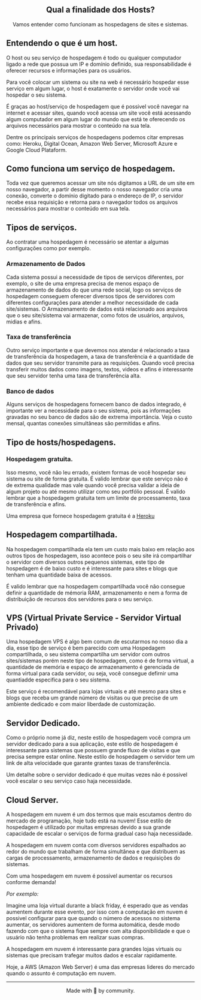 <!-- Title -->
<h2 align="center">Qual a finalidade dos Hosts?</h2>

<p align="center">
    Vamos entender como funcionam as hospedagens de sites e sistemas.
</p>    
 <!-- ABOUT THE TOPIC -->


## Entendendo o que é um host.
O host ou seu serviço de hospedagem é todo ou qualquer computador ligado a rede que possua um IP e domínio definido, sua responsabilidade é oferecer recursos e informações para os usuários.

Para você colocar um sistema ou site na web é necessário hospedar esse serviço em algum lugar, o host é exatamente o servidor onde você vai hospedar o seu sistema. 


É graças ao host/serviço de hospedagem que é possivel você navegar na internet e acessar sites, quando você acessa um site você está acessando algum computador em algum lugar do mundo que está te oferecendo os arquivos necessários para mostrar o conteúdo na sua tela.

Dentre os principais serviços de hospedagens podemos citar empresas como: Heroku, Digital Ocean, Amazon Web Server, Microsoft Azure e Google Cloud Plataform.

## Como funciona um serviço de hospedagem. 

Toda vez que queremos acessar um site nós digitamos a URL de um site em nosso navegador, a partir desse momento o nosso navegador cria uma conexão, converte o domínio digitado para o endereço de IP, o servidor recebe essa requisição e retorna para o navegador todos os arquivos necessários para mostrar o conteúdo em sua tela.

## Tipos de serviços.

Ao contratar uma hospedagem é necessário se atentar a algumas configurações como por exemplo.


### Armazenamento de Dados
Cada sistema possui a necessidade de tipos de serviços diferentes, por exemplo, o site de uma empresa precisa de menos espaço de armazenamento de dados do que uma rede social, logo os serviços de hospedagem conseguem oferecer diversos tipos de servidores com diferentes configurações para atender a melhor necessidade de cada site/sistemas. 
O Armazenamento de dados está relacionado aos arquivos que o seu site/sistema vai armazenar, como fotos de usuários, arquivos, midias e afins.

### Taxa de transferência
Outro serviço importante e que devemos nos atendar é relacionado a taxa de transferência da hospedagem, a taxa de transferência é a quantidade de dados que seu servidor transmite para as requisições. 
Quando você precisa transferir muitos dados como imagens, textos, videos e afins é interessante que seu servidor tenha uma taxa de transferência alta.


### Banco de dados
Alguns serviços de hospedagens fornecem banco de dados integrado, é importante ver a necessidade para o seu sistema, pois as informações gravadas no seu banco de dados são de extrema importância. 
Veja o custo mensal, quantas conexões simultâneas são permitidas e afins.

## Tipo de hosts/hospedagens.

### Hospedagem gratuita.

Isso mesmo, você não leu errado, existem formas de você hospedar seu sistema ou site de forma gratuita. 
É valido lembrar que este serviço não é de extrema qualidade mas vale quando você precisa validar a ideia de algum projeto ou até mesmo
utilizar como seu portfólio pessoal. 
É valido lembrar que a hospedagem gratuita tem um limite de processamento, taxa de transferência e afins. 

Uma empresa que fornece hospedagem gratuita é a [Heroku](https://www.heroku.com/pricing)

## Hospedagem compartilhada.

Na hospedagem compartilhada ela tem um custo mais baixo em relação aos outros tipos de hospedagem, isso acontece pois o seu site irá compartilhar o servidor com diversos outros pequenos sistemas, este tipo de hospedagem é de baixo custo e é interessante para sites e blogs que tenham uma quantidade baixa de acessos. 

É valido lembrar que na hospedagem compartilhada você não consegue definir a quantidade de mémoria RAM, armazenamento e nem a forma de distribuição de recursos dos servidores para o seu serviço.

## VPS (Virtual Private Service - Servidor Virtual Privado)

Uma hospedagem VPS é algo bem comum de escutarmos no nosso dia a dia, esse tipo de serviço é bem parecido com uma Hospedagem compartilhada, o seu sistema compartilha um servidor com outros sites/sistemas porém neste tipo de hospedagem, como é de forma virtual, a quantidade de memória e espaço de armazenamento é gerenciada de forma virtual para cada servidor, ou seja, você consegue defirnir uma quantiadde especifica para o seu sistema. 

Este serviço é recomendável para lojas virtuais e até mesmo para sites e blogs que receba um grande número de visitas ou que precise de um ambiente dedicado e com maior liberdade de customização.


## Servidor Dedicado.

Como o próprio nome já diz, neste estilo de hospedagem você compra um servidor dedicado para a sua aplicação, este estilo de hospedagem é interessante para sistemas que possuem grande fluxo de visitas e que precisa sempre estar online. 
Neste estilo de hospedagem o servidor tem um link de alta velocidade que garante grantes taxas de transferência.

Um detalhe sobre o servidor dedicado é que muitas vezes não é possivel você escalar o seu serviço caso haja necessidade.

## Cloud Server.
A hospedagem em nuvem é um dos termos que mais escutamos dentro do mercado de programação, hoje tudo está na nuvem! 
Esse estilo de hospedagem é utilizado por muitas empresas devido a sua grande capacidade de escalar o serviços de forma gradual caso haja necessidade.

A hospedagem em nuvem conta com diversos servidores espalhados ao redor do mundo que trabalham de forma simultânea e que distribuem as cargas de processamento, armazenamento de dados e requisições do sistemas.

Com uma hospedagem em nuvem é possivel aumentar os recursos conforme demanda!

_Por exemplo:_

Imagine uma loja virtual durante a black friday, é esperado que as vendas aumentem durante esse evento, por isso com a computação em nuvem é possivel configurar para que quando o número de acessos no sistema aumentar, os servidores aumentem de forma automática, desde modo fazendo com que o sistema fique sempre com alta disponibilidade e que o usuário não tenha problemas em realizar suas compras.

A hospedagem em nuvem é interessante para grandes lojas virtuais ou sistemas que precisam trafegar muitos dados e escalar rapidamente. 

Hoje, a AWS (Amazon Web Server) é uma das empresas lideres do mercado quando o assunto é computação em nuvem.
<hr>

<p align="center">Made with 💜 by community.</p> 